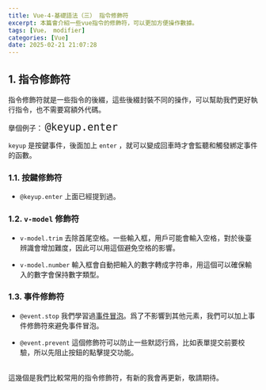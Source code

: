 ```yaml
---
title: Vue-4-基礎語法（三） 指令修飾符
excerpt: 本篇會介紹一些vue指令的修飾符，可以更加方便操作數據。
tags: [Vue， modifier]
categories: [Vue]
date: 2025-02-21 21:07:28
---
```


## 1. 指令修飾符
指令修飾符就是一些指令的後綴，這些後綴封裝不同的操作，可以幫助我們更好執行指令，也不需要寫額外代碼。

擧個例子：
<font size="5">`@keyup.enter`</font>

`keyup` 是按鍵事件，後面加上 `enter` ，就可以變成回車時才會監聽和觸發綁定事件的函數。

### 1.1. 按鍵修飾符
- `@keyup.enter` 上面已經提到過。

### 1.2. `v-model` 修飾符
- `v-model.trim` 去除首尾空格。一些輸入框，用戶可能會輸入空格，對於後臺辨識會增加難度，因此可以用這個避免空格的影響。

- `v-model.number`
輸入框會自動把輸入的數字轉成字符串，用這個可以確保輸入的數字會保持數字類型。

### 1.3. 事件修飾符
- `@event.stop`
我們學習過[事件冒泡](https://notebook-olive.vercel.app/2025/01/10/JS-17-eventflow/)。爲了不影響到其他元素，我們可以加上事件修飾符來避免事件冒泡。

- `@event.prevent`
這個修飾符可以防止一些默認行爲，比如表單提交前要校驗，所以先阻止按鈕的點擊提交功能。
<br>
這幾個是我們比較常用的指令修飾符，有新的我會再更新，敬請期待。
<br>
<br>


